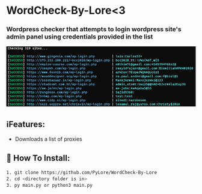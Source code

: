 # WordCheck-By-Lore<3

### Wordpress checker that attempts to login wordpress site's admin panel using credentials provided in the list

![Screenshot](screenshot.png)

## ℹ️Features:
* Downloads a list of proxies

## 🔌 How To Install:
```bash
1. git clone https://github.com/PyLore/WordCheck-By-Lore
2. cd <directory folder is in>
3. py main.py or python3 main.py
```
